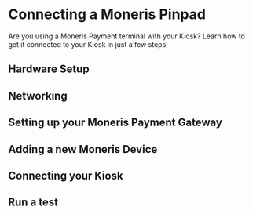 [_metadata_:title]:- 'Connecting a Moneris Pinpad'
[_metadata_:description]:- ""
[_metadata_:author]:- ""
[_metadata_:tags]:- ""
[_metadata_:date]:- "Tue Oct 11 2022"


# Connecting a Moneris Pinpad
Are you using a Moneris Payment terminal with your Kiosk? Learn how to get it connected to your Kiosk in just a few steps.

## Hardware Setup

## Networking

## Setting up your Moneris Payment Gateway

## Adding a new Moneris Device

## Connecting your Kiosk

## Run a test
